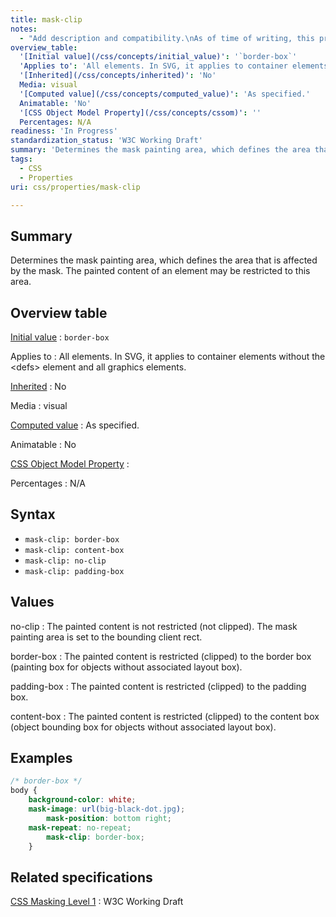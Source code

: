 ```yaml
---
title: mask-clip
notes:
  - "Add description and compatibility.\nAs of time of writing, this property is not yet implemented in most browsers."
overview_table:
  '[Initial value](/css/concepts/initial_value)': '`border-box`'
  'Applies to': 'All elements. In SVG, it applies to container elements without the \<defs\> element and all graphics elements.'
  '[Inherited](/css/concepts/inherited)': 'No'
  Media: visual
  '[Computed value](/css/concepts/computed_value)': 'As specified.'
  Animatable: 'No'
  '[CSS Object Model Property](/css/concepts/cssom)': ''
  Percentages: N/A
readiness: 'In Progress'
standardization_status: 'W3C Working Draft'
summary: 'Determines the mask painting area, which defines the area that is affected by the mask. The painted content of an element may be restricted to this area.'
tags:
  - CSS
  - Properties
uri: css/properties/mask-clip

---
```

## Summary

Determines the mask painting area, which defines the area that is affected by the mask. The painted content of an element may be restricted to this area.

## Overview table

[Initial value](/css/concepts/initial_value)
:   `border-box`

Applies to
:   All elements. In SVG, it applies to container elements without the \<defs\> element and all graphics elements.

[Inherited](/css/concepts/inherited)
:   No

Media
:   visual

[Computed value](/css/concepts/computed_value)
:   As specified.

Animatable
:   No

[CSS Object Model Property](/css/concepts/cssom)
:

Percentages
:   N/A

## Syntax

-   `mask-clip: border-box`
-   `mask-clip: content-box`
-   `mask-clip: no-clip`
-   `mask-clip: padding-box`

## Values

no-clip
:   The painted content is not restricted (not clipped). The mask painting area is set to the bounding client rect.

border-box
:   The painted content is restricted (clipped) to the border box (painting box for objects without associated layout box).

padding-box
:   The painted content is restricted (clipped) to the padding box.

content-box
:   The painted content is restricted (clipped) to the content box (object bounding box for objects without associated layout box).

## Examples

``` css
/* border-box */
body {
    background-color: white;
    mask-image: url(big-black-dot.jpg);
        mask-position: bottom right;
    mask-repeat: no-repeat;
        mask-clip: border-box;
    }
```

## Related specifications

[CSS Masking Level 1](http://www.w3.org/TR/css-masking/)
:   W3C Working Draft

